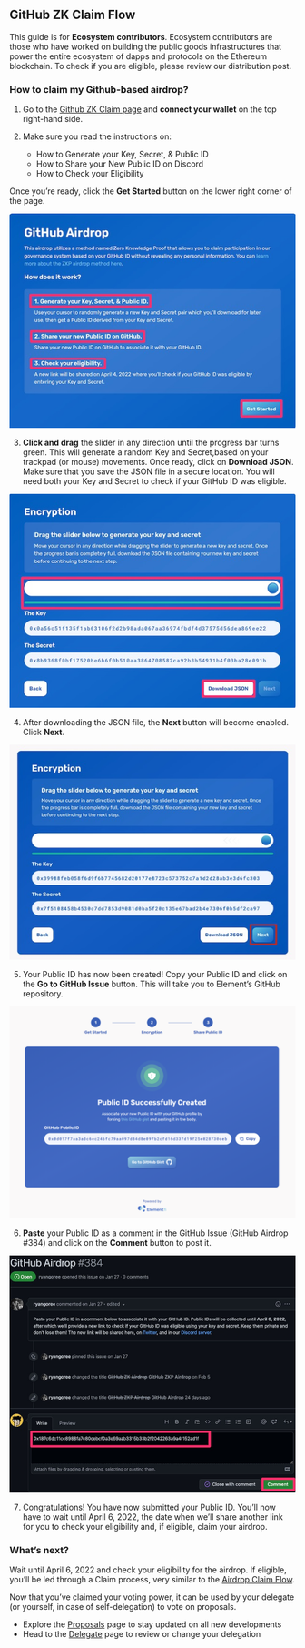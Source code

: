 ## GitHub ZK Claim Flow

This guide is for **Ecosystem contributors**. Ecosystem contributors are those who have worked on building the public goods infrastructures that power the entire ecosystem of dapps and protocols on the Ethereum blockchain. To check if you are eligible, please review our distribution post.

### How to claim my Github-based airdrop?

1. Go to the [Github ZK Claim page](https://gov.element.fi/zk/github/) and **connect your wallet** on the top right-hand side.

2. Make sure you read the instructions on:

	* How to Generate your Key, Secret, & Public ID 
	* How to Share your New Public ID on Discord
	* How to Check your Eligibility

Once you’re ready, click the **Get Started** button on the lower right corner of the page.

![](../../.gitbook/assets/guides/github_1.jpeg)

3. **Click and drag** the slider in any direction until the progress bar turns green. This will generate a random Key and Secret,based on your trackpad (or mouse) movements. Once ready, click on **Download JSON**. Make sure that you save the JSON file in a secure location. You will need both your Key and Secret to check if your GitHub ID was eligible.

![](../../.gitbook/assets/guides/discord_2.jpeg)

4. After downloading the JSON file, the **Next** button will become enabled. Click **Next**.

![](../../.gitbook/assets/guides/discord_3.jpeg)

5. Your Public ID has now been created! Copy your Public ID and click on the **Go to GitHub Issue** button. This will take you to Element’s GitHub repository.

![](../../.gitbook/assets/guides/github_4.jpeg)

6. **Paste** your Public ID as a comment in the GitHub Issue (GitHub Airdrop #384) and click on the **Comment** button to post it.

![](../../.gitbook/assets/guides/github_5.jpeg)

7. Congratulations! You have now submitted your Public ID. You’ll now have to wait until April 6, 2022, the date when we’ll share another link for you to check your eligibility and, if eligible, claim your airdrop.

### What’s next?

Wait until April 6, 2022 and check your eligibility for the airdrop. If eligible, you’ll be led through a Claim process, very similar to the [Airdrop Claim Flow](https://docs.element.fi/governance-council/airdrop).

Now that you’ve claimed your voting power, it can be used by your delegate (or yourself, in case of self-delegation) to vote on proposals. 

* Explore the [Proposals](https://gov.element.fi/proposals) page to stay updated on all new developments
* Head to the [Delegate](https://gov.element.fi/delegate) page to review or change your delegation

